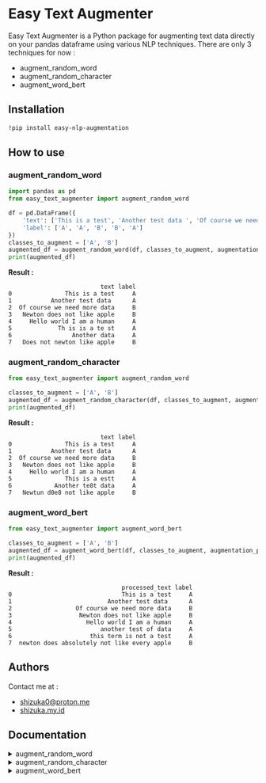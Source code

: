 # Easy Text Augmenter

Easy Text Augmenter is a Python package for augmenting text data directly on your pandas dataframe using various NLP techniques. 
There are only 3 techniques for now : 
- augment_random_word
- augment_random_character
- augment_word_bert

## Installation

```bash
!pip install easy-nlp-augmentation
```


## How to use
### augment_random_word
```python
import pandas as pd
from easy_text_augmenter import augment_random_word

df = pd.DataFrame({
    'text': ['This is a test', 'Another test data ', 'Of course we need more data', 'Newton does not like apple', 'Hello world I am a human'],
    'label': ['A', 'A', 'B', 'B', 'A']
})
classes_to_augment = ['A', 'B']
augmented_df = augment_random_word(df, classes_to_augment, augmentation_percentage=0.8, text_column='text')
print(augmented_df)
```
**Result :**

```
                          text label
0               This is a test     A
1           Another test data      A
2  Of course we need more data     B
3   Newton does not like apple     B
4     Hello world I am a human     A
5             Th is is a te st     A
6                 Another data     A
7   Does not newton like apple     B
```

### augment_random_character
```python
from easy_text_augmenter import augment_random_word

classes_to_augment = ['A', 'B']
augmented_df = augment_random_character(df, classes_to_augment, augmentation_percentage=0.8, text_column='text')
print(augmented_df)
```
**Result :**

```
                          text label
0               This is a test     A
1           Another test data      A
2  Of course we need more data     B
3   Newton does not like apple     B
4     Hello world I am a human     A
5               This is a estt     A
6            Another te8t data     A
7   Newtun d0e8 not like apple     B
```


### augment_word_bert
```python
from easy_text_augmenter import augment_word_bert

classes_to_augment = ['A', 'B']
augmented_df = augment_word_bert(df, classes_to_augment, augmentation_percentage=0.8, text_column='text', model_path='bert-base-uncased', random_state=70)
print(augmented_df)
```
**Result :**

```
                                processed_text label
0                               This is a test     A
1                           Another test data      A
2                  Of course we need more data     B
3                   Newton does not like apple     B
4                     Hello world I am a human     A
5                         another test of data     A
6                      this term is not a test     A
7  newton does absolutely not like every apple     B
```

## Authors

Contact me at :
 
- [shizuka0@proton.me](mailto:shizuka0@proton.me)
- [shizuka.my.id](https://shizuka.my.id/)

## Documentation

<details>
<summary>augment_random_word</summary>

### augment_random_word
**Description:**

The `augment_random_word` function augments a specified percentage of samples in given classes of a DataFrame by randomly applying one of three augmentation techniques (swap, delete, split) to the text column.

`
augment_random_word(df, classes_to_augment, augmentation_percentage, text_column, random_state=42, weights=[0.5, 0.3, 0.2])
`

**Parameters:**
- `df` (pandas.DataFrame): The input DataFrame containing the text data and labels.
- `classes_to_augment` (list): A list of class labels that need to be augmented.
- `augmentation_percentage` (float): The percentage of samples to augment from each specified class.
- `text_column` (str): The name of the column in the DataFrame that contains the text data.
- `random_state` (int, optional): A random seed used for specify which rows to augment. Default is 42.
- `weights` (list, optional): A list of weights to determine the probability of selecting each augmentation type. Default is [0.5, 0.3, 0.2] for swap, delete, and split, respectively.

`weights` techniques :
- swap: randomly swap word in text.
- delete: randomly delete word in text.
- split: randomly split word in text.

**Returns:**
- pandas.DataFrame: A new DataFrame with the augmented data appended to the original data.

</details>


<details>
<summary>augment_random_character</summary>

### augment_random_character
**Description:**

The `augment_random_character` function performs random character-based augmentations on specific classes of text data within a DataFrame. It uses several augmentation techniques to randomly alter characters in the text, increasing the diversity of the dataset.

`
augment_random_character(df, classes_to_augment, augmentation_percentage, text_column, random_state=42, weights=[0.2, 0.2, 0.2, 0.2, 0.2])
`

**Parameters:**
- `df` (pd.DataFrame): The input DataFrame containing text data and their corresponding labels.
- `classes_to_augment` (list): A list of class labels indicating which classes should be augmented.
- `augmentation_percentage` (float): The percentage of samples in each class that should be augmented.
- `text_column` (str): The column name in the DataFrame that contains the text data to be augmented.
- `random_state` (int, optional): A random seed used for specify which rows to augment. Default is 42.
- `weights` (list, optional): A list of weights for each augmentation technique, used to determine the probability of choosing each technique. Default is [0.2, 0.2, 0.2, 0.2, 0.2].

`weights` techniques :
- aug_ocr: OCR-based augmentation.
- aug_keyboard: Keyboard error simulation.
- aug_insert: Random character insertion.
- aug_swap: Random character swapping.
- aug_delete: Random character deletion.

**Returns:**
- pandas.DataFrame: A new DataFrame with the augmented data appended to the original data.

</details>

<details>
<summary>augment_word_bert</summary>

### augment_word_bert
**Description:**

The `augment_word_bert` function augments text data in a DataFrame using a BERT-based word augmentation technique. It inserts or substitutes words in the specified text column for a given percentage of samples in the specified classes.

`
def augment_word_bert(df, classes_to_augment, augmentation_percentage, text_column, model_path, random_state=42, weights=[0.7, 0.3])
`

**Parameters:**
- `df` (pandas.DataFrame): The DataFrame containing the data to be augmented.
- `classes_to_augment` (list): A list of class labels indicating which classes should be augmented.
- `augmentation_percentage` (float): The percentage of samples within each class to augment (e.g., 0.2 for 20%).
- `text_column` (str): The name of the column in the DataFrame that contains the text to be augmented.
- `model_path` (str): The path to the pre-trained BERT model used for augmentation.
- `random_state` (int, optional): A random seed used for specify which rows to augment. Default is 42.
- `weights` (list, optional): The weights for choosing between the insertion and substitution augmentation techniques (default is [0.7, 0.3]).

**Returns:**
- pandas.DataFrame: The original DataFrame with additional augmented samples.

</details>
